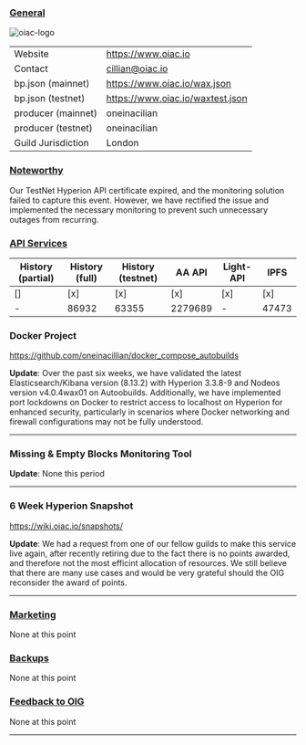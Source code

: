 ### <ins>General</ins>

![oiac-logo](https://user-images.githubusercontent.com/89456085/136773956-b263025a-424d-4995-b55a-5d835e98632c.png)

|  |  |
| --- | --- |
| Website | https://www.oiac.io |
| Contact | cillian@oiac.io |
| bp.json (mainnet) | https://www.oiac.io/wax.json |
| bp.json (testnet) | https://www.oiac.io/waxtest.json |
| producer (mainnet) | oneinacilian |
| producer (testnet) | oneinacilian |
| Guild Jurisdiction | London |

### <ins>Noteworthy</ins>
Our TestNet Hyperion API certificate expired, and the monitoring solution failed to capture this event. However, we have rectified the issue and implemented the necessary monitoring to prevent such unnecessary outages from recurring.

### <ins>API Services</ins>

| History (partial) | History (full) | History (testnet) | AA API | Light-API  | IPFS |
|--------|--------|--------|--------|--------|--------|
| [] | [x] | [x] | [x] | [x] | [x] |  [x] |
| - | 86932 | 63355 | 2279689 | - |  47473 |


### Docker Project

https://github.com/oneinacillian/docker_compose_autobuilds  

**Update**: 
Over the past six weeks, we have validated the latest Elasticsearch/Kibana version (8.13.2) with Hyperion 3.3.8-9 and Nodeos version v4.0.4wax01 on Autoobuilds. Additionally, we have implemented port lockdowns on Docker to restrict access to localhost on Hyperion for enhanced security, particularly in scenarios where Docker networking and firewall configurations may not be fully understood.

---

### Missing & Empty Blocks Monitoring Tool

**Update**: 
None this period

---

### 6 Week Hyperion Snapshot

https://wiki.oiac.io/snapshots/

**Update**: 
We had a request from one of our fellow guilds to make this service live again, after recently retiring due to the fact there is no points awarded, and therefore not the most efficint allocation of resources. We still believe that there are many use cases and would be very grateful should the OIG reconsider the award of points. 

---

### <ins>Marketing</ins>

None at this point

### <ins>Backups </ins>

None at this point

### <ins>Feedback to OIG</ins>

None at this point

----
